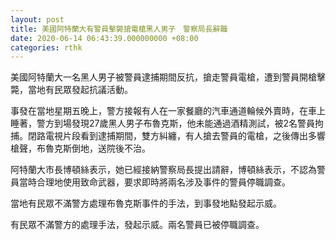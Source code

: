 ```yaml
---
layout: post
title: 美國阿特蘭大有警員擊斃搶電槍黑人男子　警察局長辭職
date: 2020-06-14 06:43:39.000000000 +08:00
categories: rthk
---
```


美國阿特蘭大一名黑人男子被警員逮捕期間反抗，搶走警員電槍，遭到警員開槍擊斃，當地有民眾發起抗議活動。

事發在當地星期五晚上，警方接報有人在一家餐廳的汽車通道輪候外賣時，在車上睡著，警方到場發現27歲黑人男子布魯克斯，他未能通過酒精測試，被2名警員拘捕。閉路電視片段看到逮捕期間，雙方糾纏，有人搶去警員的電槍，之後傳出多響槍聲，布魯克斯倒地，送院後不治。

阿特蘭大市長博頓絲表示，她已經接納警察局長提出請辭，博頓絲表示，不認為警員當時合理地使用致命武器，要求即時將兩名涉及事件的警員停職調查。

當地有民眾不滿警方處理布魯克斯事件的手法，到事發地點發起示威。

有民眾不滿警方的處理手法，發起示威。兩名警員已被停職調查。

